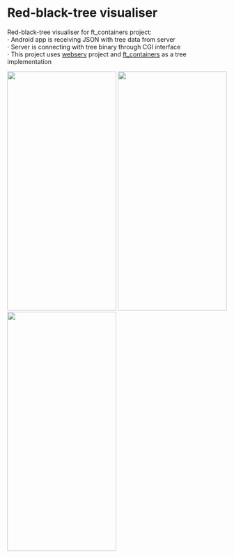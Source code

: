 # Red-black-tree visualiser
<p>
  Red-black-tree visualiser for ft_containers project:
  <br/>
     ⋅ Android app is receiving JSON with tree data from server
  <br/>
     ⋅ Server is connecting with tree binary through CGI interface
  <br/>
     ⋅ This project uses <a href="https://github.com/vidkazan/webserv">webserv</a> project and <a href="https://github.com/vidkazan/ft_containers">ft_containers</a> as a tree implementation
</p>
  <div>
    <img src="https://github.com/vidkazan/red-black-tree-visualiser/assets/33557107/ab980737-09da-4bfe-8dfc-1555e2116c7e" width=250 height=550>
    <img src="https://github.com/vidkazan/red-black-tree-visualiser/assets/33557107/d544afdc-c94f-4d17-9860-65a4fa7a48e7" width=250 height=550>
    <img src="https://github.com/vidkazan/red-black-tree-visualiser/assets/33557107/da178810-5192-481c-a7d7-5f7191ebbf5f" width=250 height=550>
  </div>
